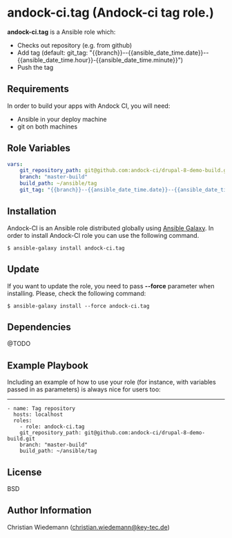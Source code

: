 andock-ci.tag (Andock-ci tag role.)
=========

**andock-ci.tag** is a Ansible role which:
* Checks out repository (e.g. from github)
* Add tag (default: git_tag: "{{branch}}--{{ansible_date_time.date}}--{{ansible_date_time.hour}}-{{ansible_date_time.minute}}") 
* Push the tag  
  

Requirements
------------

In order to build your apps with Andock CI, you will need:

* Ansible in your deploy machine
* git on both machines


Role Variables
--------------


```yaml
vars:
    git_repository_path: git@github.com:andock-ci/drupal-8-demo-build.git
    branch: "master-build"
    build_path: ~/ansible/tag
    git_tag: "{{branch}}--{{ansible_date_time.date}}--{{ansible_date_time.hour}}-{{ansible_date_time.minute}}
```

Installation
------------

Andock-CI is an Ansible role distributed globally using [Ansible Galaxy](https://galaxy.ansible.com/). In order to install Andock-CI role you can use the following command.

```
$ ansible-galaxy install andock-ci.tag
```

Update
------

If you want to update the role, you need to pass **--force** parameter when installing. Please, check the following command:

```
$ ansible-galaxy install --force andock-ci.tag
```

Dependencies
------------

@TODO

Example Playbook
----------------

Including an example of how to use your role (for instance, with variables passed in as parameters) is always nice for users too:

---
    - name: Tag repository
      hosts: localhost
      roles:
        - role: andock-ci.tag
        git_repository_path: git@github.com:andock-ci/drupal-8-demo-build.git
        branch: "master-build"
        build_path: ~/ansible/tag


License
-------

BSD

Author Information
------------------

Christian Wiedemann (christian.wiedemann@key-tec.de)
